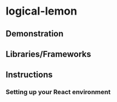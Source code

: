 # logical-lemon
## Demonstration
## Libraries/Frameworks
## Instructions
### Setting up your React environment
